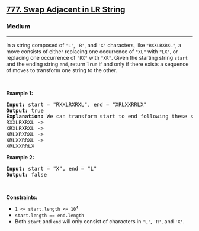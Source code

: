 <h2><a href="https://leetcode.com/problems/swap-adjacent-in-lr-string/">777. Swap Adjacent in LR String</a></h2><h3>Medium</h3><hr><div><p>In a string composed of <code>'L'</code>, <code>'R'</code>, and <code>'X'</code> characters, like <code>"RXXLRXRXL"</code>, a move consists of either replacing one occurrence of <code>"XL"</code> with <code>"LX"</code>, or replacing one occurrence of <code>"RX"</code> with <code>"XR"</code>. Given the starting string <code>start</code> and the ending string <code>end</code>, return <code>True</code> if and only if there exists a sequence of moves to transform one string to the other.</p>

<p>&nbsp;</p>
<p><strong>Example 1:</strong></p>

<pre><strong>Input:</strong> start = "RXXLRXRXL", end = "XRLXXRRLX"
<strong>Output:</strong> true
<strong>Explanation:</strong> We can transform start to end following these steps:
RXXLRXRXL -&gt;
XRXLRXRXL -&gt;
XRLXRXRXL -&gt;
XRLXXRRXL -&gt;
XRLXXRRLX
</pre>

<p><strong>Example 2:</strong></p>

<pre><strong>Input:</strong> start = "X", end = "L"
<strong>Output:</strong> false
</pre>

<p>&nbsp;</p>
<p><strong>Constraints:</strong></p>

<ul>
	<li><code>1 &lt;= start.length&nbsp;&lt;= 10<sup>4</sup></code></li>
	<li><code>start.length == end.length</code></li>
	<li>Both <code>start</code> and <code>end</code> will only consist of characters in <code>'L'</code>, <code>'R'</code>, and&nbsp;<code>'X'</code>.</li>
</ul>
</div>